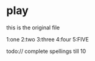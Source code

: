 # play

this is the original file 

1:one 
2:two
3:three
4:four
5:FIVE

todo:// complete spellings till 10
